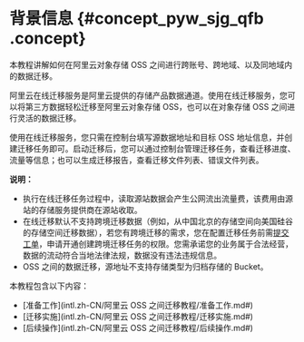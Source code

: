 # 背景信息 {#concept_pyw_sjg_qfb .concept}

本教程讲解如何在阿里云对象存储 OSS 之间进行跨账号、跨地域、以及同地域内的数据迁移。

阿里云在线迁移服务是阿里云提供的存储产品数据通道。使用在线迁移服务，您可以将第三方数据轻松迁移至阿里云对象存储 OSS，也可以在对象存储 OSS 之间进行灵活的数据迁移。

使用在线迁移服务，您只需在控制台填写源数据地址和目标 OSS 地址信息，并创建迁移任务即可。启动迁移后，您可以通过控制台管理迁移任务，查看迁移进度、流量等信息；也可以生成迁移报告，查看迁移文件列表、错误文件列表。

**说明：** 

-   执行在线迁移任务过程中，读取源站数据会产生公网流出流量费，该费用由源站的存储服务提供商在源站收取。
-   在线迁移默认不支持跨境迁移数据（例如，从中国北京的存储空间向美国硅谷的存储空间迁移数据），若您有跨境迁移的需求，您在配置迁移任务前需[提交工单](https://selfservice.console.aliyun.com)，申请开通创建跨境迁移任务的权限。您需承诺您的业务属于合法经营，数据的流动符合当地法律法规，数据没有违法违规信息。
-   OSS 之间的数据迁移，源地址不支持存储类型为归档存储的 Bucket。

本教程包含以下内容：

-   [准备工作](intl.zh-CN/阿里云 OSS 之间迁移教程/准备工作.md#)
-   [迁移实施](intl.zh-CN/阿里云 OSS 之间迁移教程/迁移实施.md#)
-   [后续操作](intl.zh-CN/阿里云 OSS 之间迁移教程/后续操作.md#)

